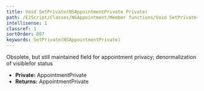 ```yaml
---
title: Void SetPrivate(NSAppointmentPrivate Private)
path: /EJScript/Classes/NSAppointment/Member functions/Void SetPrivate(NSAppointmentPrivate p_0)
intellisense: 1
classref: 1
sortOrder: 807
keywords: SetPrivate(NSAppointmentPrivate)
---
```



Obsolete, but still maintained field for appointment privacy; denormalization of visiblefor status



* **Private:** AppointmentPrivate
* **Returns:** AppointmentPrivate


